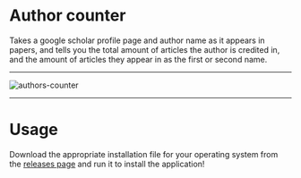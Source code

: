 # Author counter
Takes a google scholar profile page and author name as it appears in papers, and tells you the total amount of articles the author is credited in, and the amount of articles they appear in as the first or second name.

---

![authors-counter](https://github.com/user-attachments/assets/550c3016-9610-437e-bba5-e3eaf872b464)

---

# Usage
Download the appropriate installation file for your operating system from the [releases page](https://github.com/kristiyan-filipov/authors-counter/releases/) and run it to install the application!

